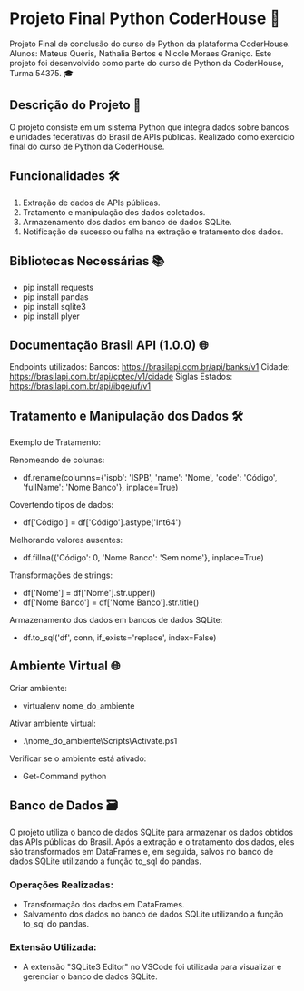 # Projeto Final Python CoderHouse 🐍

Projeto Final de conclusão do curso de Python da plataforma CoderHouse. 
Alunos: Mateus Queris, Nathalia Bertos e Nicole Moraes Graniço.
Este projeto foi desenvolvido como parte do curso de Python da CoderHouse, Turma 54375. 🎓

## Descrição do Projeto 🚀

O projeto consiste em um sistema Python que integra dados sobre bancos e unidades federativas do Brasil de APIs públicas. Realizado como exercício final do curso de Python da CoderHouse.

## Funcionalidades 🛠️

1. Extração de dados de APIs públicas.
2. Tratamento e manipulação dos dados coletados.
3. Armazenamento dos dados em banco de dados SQLite.
4. Notificação de sucesso ou falha na extração e tratamento dos dados.

## Bibliotecas Necessárias 📚

- pip install requests
- pip install pandas
- pip install sqlite3
- pip install plyer

## Documentação Brasil API (1.0.0) 🌐

 Endpoints utilizados:
 Bancos: https://brasilapi.com.br/api/banks/v1
 Cidade: https://brasilapi.com.br/api/cptec/v1/cidade
 Siglas Estados: https://brasilapi.com.br/api/ibge/uf/v1

## Tratamento e Manipulação dos Dados 🛠️
Exemplo de Tratamento:

Renomeando de colunas:
- df.rename(columns={'ispb': 'ISPB', 'name': 'Nome', 'code': 'Código', 'fullName': 'Nome Banco'}, inplace=True)

Covertendo tipos de dados:
- df['Código'] = df['Código'].astype('Int64')

Melhorando valores ausentes:
- df.fillna({'Código': 0, 'Nome Banco': 'Sem nome'}, inplace=True)

Transformações de strings:
- df['Nome'] = df['Nome'].str.upper()
- df['Nome Banco'] = df['Nome Banco'].str.title()

Armazenamento dos dados em bancos de dados SQLite:
- df.to_sql('df', conn, if_exists='replace', index=False)

## Ambiente Virtual 🌐

Criar ambiente:

- virtualenv nome_do_ambiente

Ativar ambiente virtual:

- .\nome_do_ambiente\Scripts\Activate.ps1

Verificar se o ambiente está ativado:
- Get-Command python

## Banco de Dados 🗃️

O projeto utiliza o banco de dados SQLite para armazenar os dados obtidos das APIs públicas do Brasil. Após a extração e o tratamento dos dados, eles são transformados em DataFrames e, em seguida, salvos no banco de dados SQLite utilizando a função to_sql do pandas.

### Operações Realizadas:

- Transformação dos dados em DataFrames.
- Salvamento dos dados no banco de dados SQLite utilizando a função to_sql do pandas.

### Extensão Utilizada:

- A extensão "SQLite3 Editor" no VSCode foi utilizada para visualizar e gerenciar o banco de dados SQLite.


